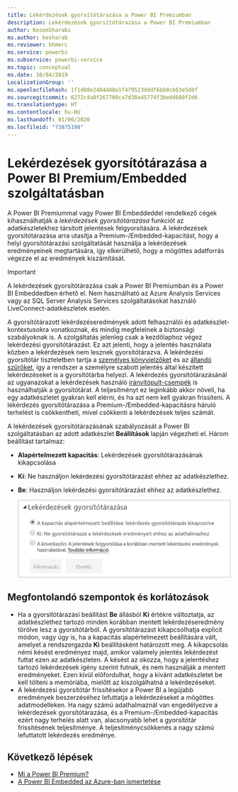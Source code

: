 ```yaml
---
title: Lekérdezések gyorsítótárazása a Power BI Premiumban
description: Lekérdezések gyorsítótárazása a Power BI Premiumban
author: KesemSharabi
ms.author: kesharab
ms.reviewer: bhmerc
ms.service: powerbi
ms.subservice: powerbi-service
ms.topic: conceptual
ms.date: 10/04/2019
LocalizationGroup: ''
ms.openlocfilehash: 1f1d88e2484d48e1f479523dddf6bb0cb63e5d0f
ms.sourcegitcommit: 6272c4a0f267708ca7d38a45774f3bedd680f2d6
ms.translationtype: HT
ms.contentlocale: hu-HU
ms.lasthandoff: 01/06/2020
ms.locfileid: "73875198"
---
```

# <a name="query-caching-in-power-bi-premiumembedded"></a>Lekérdezések gyorsítótárazása a Power BI Premium/Embedded szolgáltatásban

A Power BI Premiummal vagy Power BI Embeddeddel rendelkező cégek kihasználhatják a *lekérdezések gyorsítótárazása* funkciót az adatkészletekhez társított jelentések felgyorsítására. A lekérdezések gyorsítótárazása arra utasítja a Premium-/Embedded-kapacitást, hogy a helyi gyorsítótárazási szolgáltatását használja a lekérdezések eredményeinek megtartására, így elkerülhető, hogy a mögöttes adatforrás végezze el az eredmények kiszámítását.

> [!IMPORTANT]
> A lekérdezések gyorsítótárazása csak a Power BI Premiumban és a Power BI Embeddedben érhető el. Nem használható az Azure Analysis Services vagy az SQL Server Analysis Services szolgáltatásokat használó LiveConnect-adatkészletek esetén.

A gyorsítótárazott lekérdezéseredmények adott felhasználói és adatkészlet-kontextusokra vonatkoznak, és mindig megfelelnek a biztonsági szabályoknak is. A szolgáltatás jelenleg csak a kezdőlaphoz végez lekérdezési gyorsítótárazást. Ez azt jelenti, hogy a jelentés használata közben a lekérdezések nem lesznek gyorsítótárazva. A lekérdezési gyorsítótár tiszteletben tartja a [személyes könyvjelzőket](consumer/end-user-bookmarks.md#personal-bookmarks) és az [állandó szűrőket](https://powerbi.microsoft.com/blog/announcing-persistent-filters-in-the-service/), így a rendszer a személyre szabott jelentés által készített lekérdezéseket is a gyorsítótárba helyezi. A lekérdezés gyorsítótárazásánál az ugyanazokat a lekérdezések használó [irányítópult-csempék](service-dashboard-tiles.md) is használhatják a gyorsítótárat. A teljesítményt ez leginkább akkor növeli, ha egy adatkészletet gyakran kell elérni, és ha azt nem kell gyakran frissíteni. A lekérdezés gyorsítótárazása a Premium-/Embedded-kapacitásra háruló terhelést is csökkentheti, mivel csökkenti a lekérdezések teljes számát.

A lekérdezések gyorsítótárazásának szabályozását a Power BI szolgáltatásban az adott adatkészlet **Beállítások** lapján végezheti el. Három beállítást tartalmaz:

- **Alapértelmezett kapacitás**: Lekérdezések gyorsítótárazásának kikapcsolása
- **Ki**: Ne használjon lekérdezési gyorsítótárazást ehhez az adatkészlethez.
- **Be**: Használjon lekérdezési gyorsítótárazást ehhez az adatkészlethez.

    ![Lekérdezési gyorsítótárazás párbeszédpanel](media/power-bi-query-caching/power-bi-query-3-options.png)

## <a name="considerations-and-limitations"></a>Megfontolandó szempontok és korlátozások

- Ha a gyorsítótárazási beállítást **Be** állásból **Ki** értékre változtatja, az adatkészlethez tartozó minden korábban mentett lekérdezéseredmény törölve lesz a gyorsítótárból. A gyorsítótárazást kikapcsolhatja explicit módon, vagy úgy is, ha a kapacitás alapértelmezett beállítására vált, amelyet a rendszergazda **Ki** beállításként határozott meg. A kikapcsolás némi késést eredményez majd, amikor valamely jelentés lekérdezést futtat ezen az adatkészleten. A késést az okozza, hogy a jelentéshez tartozó lekérdezések igény szerint futnak, és nem használják a mentett eredményeket. Ezen kívül előfordulhat, hogy a kívánt adatkészletet be kell tölteni a memóriába, mielőtt az kiszolgálhatná a lekérdezéseket.
- A lekérdezési gyorsítótár frissítésekor a Power BI a legújabb eredmények beszerzéséhez lefuttatja a lekérdezéseket a mögöttes adatmodelleken. Ha nagy számú adathalmaznál van engedélyezve a lekérdezések gyorsítótárazása, és a Premium-/Embedded-kapacitás ezért nagy terhelés alatt van, alacsonyabb lehet a gyorsítótár frissítésének teljesítménye. A teljesítménycsökkenés a nagy számú lefuttatott lekérdezés eredménye.

## <a name="next-steps"></a>Következő lépések

* [Mi a Power BI Premium?](service-premium-what-is.md)
* [A Power BI Embedded az Azure-ban ismertetése](developer/azure-pbie-what-is-power-bi-embedded.md)
